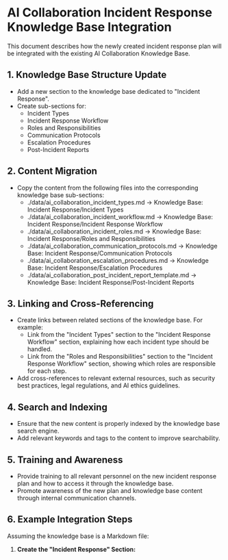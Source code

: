 # AI Collaboration Incident Response Knowledge Base Integration

This document describes how the newly created incident response plan will be integrated with the existing AI Collaboration Knowledge Base.

## 1. Knowledge Base Structure Update
*   Add a new section to the knowledge base dedicated to "Incident Response".
*   Create sub-sections for:
    *   Incident Types
    *   Incident Response Workflow
    *   Roles and Responsibilities
    *   Communication Protocols
    *   Escalation Procedures
    *   Post-Incident Reports

## 2. Content Migration
*   Copy the content from the following files into the corresponding knowledge base sub-sections:
    *   ./data/ai_collaboration_incident_types.md -> Knowledge Base: Incident Response/Incident Types
    *   ./data/ai_collaboration_incident_workflow.md -> Knowledge Base: Incident Response/Incident Response Workflow
    *   ./data/ai_collaboration_incident_roles.md -> Knowledge Base: Incident Response/Roles and Responsibilities
    *   ./data/ai_collaboration_communication_protocols.md -> Knowledge Base: Incident Response/Communication Protocols
    *   ./data/ai_collaboration_escalation_procedures.md -> Knowledge Base: Incident Response/Escalation Procedures
    *   ./data/ai_collaboration_post_incident_report_template.md -> Knowledge Base: Incident Response/Post-Incident Reports

## 3. Linking and Cross-Referencing
*   Create links between related sections of the knowledge base. For example:
    *   Link from the "Incident Types" section to the "Incident Response Workflow" section, explaining how each incident type should be handled.
    *   Link from the "Roles and Responsibilities" section to the "Incident Response Workflow" section, showing which roles are responsible for each step.
*   Add cross-references to relevant external resources, such as security best practices, legal regulations, and AI ethics guidelines.

## 4. Search and Indexing
*   Ensure that the new content is properly indexed by the knowledge base search engine.
*   Add relevant keywords and tags to the content to improve searchability.

## 5. Training and Awareness
*   Provide training to all relevant personnel on the new incident response plan and how to access it through the knowledge base.
*   Promote awareness of the new plan and knowledge base content through internal communication channels.

## 6. Example Integration Steps

Assuming the knowledge base is a Markdown file:

1.  **Create the "Incident Response" Section:**

